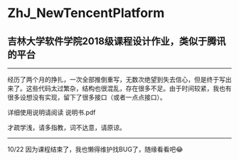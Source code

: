 # ZhJ_NewTencentPlatform
## 吉林大学软件学院2018级课程设计作业，类似于腾讯的平台

***
经历了两个月的挣扎，一次全部推倒重写，无数次绝望到失去信心，但是终于写出来了。这些代码太过繁杂，结构也很混乱，存在很多不足。由于时间较紧，我也有很多设想没有实现，留下了很多接口（或者一点点接口）。


详细使用说明请阅读 说明书.pdf

才疏学浅，请多指教，词不达意，请原谅。
***

10/22 因为课程结束了，我也懒得维护找BUG了，随缘看看吧😂

